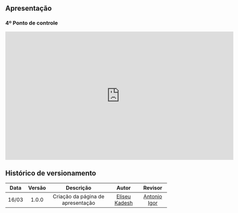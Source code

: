 ## Apresentação

### 4º Ponto de controle 

<iframe width="711" height="400" src="https://www.youtube.com/embed/d_jm4XJ9wpw" title="YouTube video player" frameborder="0" allow="accelerometer; autoplay; clipboard-write; encrypted-media; gyroscope; picture-in-picture" allowfullscreen></iframe>

## Histórico de versionamento

| Data  | Versão | Descrição | Autor | Revisor |
| :--:  | :----: | :-------: | :---: | :-----: |
| 16/03 | 1.0.0  | Criação da página de apresentação | [Eliseu Kadesh](https://github.com/eliseukadesh67) | [Antonio Igor](https://github.com/antonioigorcarvalho)
